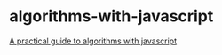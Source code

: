 # algorithms-with-javascript



<a href="https://frontendmasters.com/courses/practical-algorithms">A practical guide to algorithms with javascript</a>
